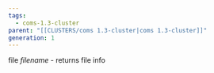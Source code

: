 ```yaml
---
tags:
  - coms-1.3-cluster
parent: "[[CLUSTERS/coms 1.3-cluster|coms 1.3-cluster]]"
generation: 1
---
```

file  *filename*  -  returns file info
